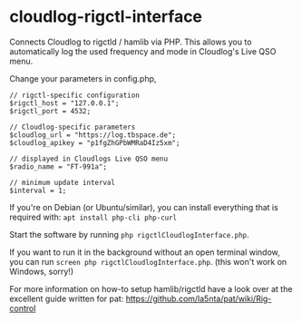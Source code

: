 # cloudlog-rigctl-interface
Connects Cloudlog to rigctld / hamlib via PHP.
This allows you to automatically log the used frequency and mode in Cloudlog's Live QSO menu. 

Change your parameters in config.php, 
```
// rigctl-specific configuration 
$rigctl_host = "127.0.0.1";
$rigctl_port = 4532;

// Cloudlog-specific parameters
$cloudlog_url = "https://log.tbspace.de";
$cloudlog_apikey = "p1fgZhGPbWMRaD4Iz5xm";

// displayed in Cloudlogs Live QSO menu
$radio_name = "FT-991a";

// minimum update interval
$interval = 1; 
``` 

If you're on Debian (or Ubuntu/similar), you can install everything that is required with: 
`apt install php-cli php-curl`

Start the software by running `php rigctlCloudlogInterface.php`.

If you want to run it in the background without an open terminal window, you can run `screen php rigctlCloudlogInterface.php`. (this won't work on Windows, sorry!) 

For more information on how-to setup hamlib/rigctld have a look over at the excellent guide written for pat: https://github.com/la5nta/pat/wiki/Rig-control
